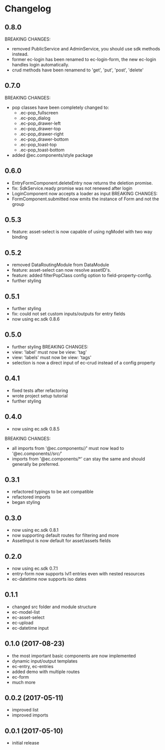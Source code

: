 # Changelog

<a name="0.8.0"></a>
## 0.8.0
BREAKING CHANGES:
- removed PublicService and AdminService, you should use sdk methods instead.
- former ec-login has been renamed to ec-login-form, the new ec-login handles login automatically.
- crud methods have been renamend to 'get', 'put', 'post', 'delete'

<a name="0.7.0"></a>
## 0.7.0
BREAKING CHANGES:
- pop classes have been completely changed to:
    - .ec-pop_fullscreen
    - .ec-pop_dialog
    - .ec-pop_drawer-left
    - .ec-pop_drawer-top
    - .ec-pop_drawer-right
    - .ec-pop_drawer-bottom
    - .ec-pop_toast-top
    - .ec-pop_toast-bottom
- added @ec.components/style package

<a name="0.6.0"></a>
## 0.6.0
- EntryFormComponent.deleteEntry now returns the deletion promise.
- fix: SdkService.ready promise was not renewed after login
- LoginComponent now accepts a loader as input
BREAKING CHANGES:
- FormComponent.submitted now emits the instance of Form and not the group

<a name="0.5.3"></a>
## 0.5.3
* feature: asset-select is now capable of using ngModel with two way binding

<a name="0.5.2"></a>
## 0.5.2
* removed DataRoutingModule from DataModule
* feature: asset-select can now resolve assetID's.
* feature: added filterPopClass config option to field-property-config.
* further styling

<a name="0.5.1"></a>
## 0.5.1
* further styling
* fix: could not set custom inputs/outputs for entry fields
* now using ec.sdk 0.8.6

<a name="0.5.0"></a>
## 0.5.0
* further styling
BREAKING CHANGES:
* view: 'label' must now be view: 'tag'
* view: 'labels' must now be view: 'tags'
* selection is now a direct input of ec-crud instead of a config property

<a name="0.4.1"></a>
## 0.4.1
* fixed tests after refactoring
* wrote project setup tutorial
* further styling

<a name="0.4.0"></a>
## 0.4.0
* now using ec.sdk 0.8.5

BREAKING CHANGES:
* all imports from '@ec.components/*/*' must now lead to '@ec.components/*/src/*'
* imports from '@ec.components/*' can stay the same and should generally be preferred.

<a name="0.3.1"></a>
## 0.3.1
* refactored typings to be aot compatible
* refactored imports
* began styling

<a name="0.3.0"></a>
## 0.3.0
* now using ec.sdk 0.8.1
* now supporting default routes for filtering and more
* AssetInput is now default for asset/assets fields

<a name="0.2.0"></a>
## 0.2.0
* now using ec.sdk 0.7.1
* entry-form now supports lvl1 entries even with nested resources
* ec-datetime now supports iso dates

<a name="0.1.1"></a>
## 0.1.1

* changed src folder and module structure
* ec-model-list
* ec-asset-select
* ec-upload
* ec-datetime input

<a name="0.1.0"></a>
## 0.1.0 (2017-08-23)

* the most important basic components are now implemented
* dynamic input/output templates
* ec-entry, ec-entries
* added demo with multiple routes
* ec-form
* much more

<a name="0.0.2"></a>
## 0.0.2 (2017-05-11)

* improved list
* improved imports

<a name="0.0.1"></a>
## 0.0.1 (2017-05-10)

* initial release
